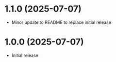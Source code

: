 # 1.1.0 (2025-07-07)

- Minor update to README to replace initial release

# 1.0.0 (2025-07-07)

- Initial release